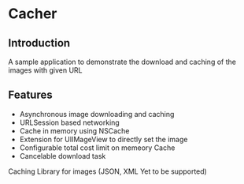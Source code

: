# Cacher

## Introduction
A sample application to demonstrate the download and caching of the images with given URL

## Features
- Asynchronous image downloading and caching
- URLSession based networking
- Cache in memory using NSCache
- Extension for UIIMageView to directly set the image
- Configurable total cost limit on memeory Cache
- Cancelable download task

Caching Library for images (JSON, XML Yet to be supported)
